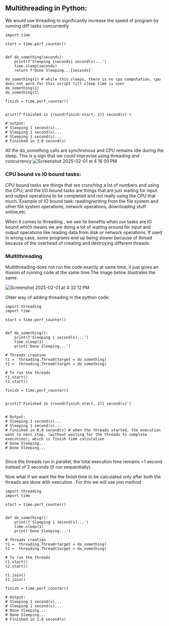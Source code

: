 ## Multithreading in Python:
We would use threading to significantly increase the speed of program by running diff tasks concurrently 

```
import time

start = time.perf_counter()


def do_something(seconds):
    print(f'Sleeping {seconds} second(s)...')
    time.sleep(seconds)
    return f'Done Sleeping...{seconds}'

do_something(1) # while this sleeps, there is no cpu computation, cpu does not work for this script till sleep time is over
do_something(1)
do_something(1)

finish = time.perf_counter()


print(f'Finished in {round(finish-start, 2)} second(s)')

# output:
# Sleeping 1 second(s)...
# Sleeping 1 second(s)...
# Sleeping 1 second(s)...
# Finished in 3.0 second(s)
```
All the do_something calls are synchronous and CPU remains idle during the sleep.
This is a sign that we could improvise using threading and concurrency
![Screenshot 2025-02-01 at 4 16 00 PM](https://github.com/user-attachments/assets/331d27c7-8986-49b0-9c4b-29813118248d)

### CPU bound vs IO bound tasks:
CPU bound tasks are things that are crunching a lot of numbers and using the CPU; and the I/O bound tasks are things that are just waiting for input and output operations to be completed and not really using the CPU that much.
Example of IO bound task: reading/writing from the file system and other file system operations, network operations, downloading stuff online,etc

When it comes to threading , we see its benefits when our tasks are IO bound which means we are doing a lot of waiting around for input and output operations like reading data from disk or network operations.
If used in wrong case, some programs end up being slower because of thread because of the overhead of creating and destroying different threads.

### Multithreading 
Multithreading does not run the code exactly at same time, it just gives an illusion of running code at the same time.The image below illustrates the same.

![Screenshot 2025-02-01 at 4 32 12 PM](https://github.com/user-attachments/assets/122d8ab2-6a58-46a7-9070-82eed6f17a21)

Older way of adding threading in the python code:

```
import threading
import time

start = time.perf_counter()


def do_something():
    print(f'Sleeping 1 second(s)...')
    time.sleep(1)
    print('Done Sleeping...')

# Threads creation
t1 =  threading.Thread(target = do_something)
t2 =  threading.Thread(target = do_something)

# To run the threads
t1.start()
t2.start()

finish = time.perf_counter()


print(f'Finished in {round(finish-start, 2)} second(s)')


# Output:
# Sleeping 1 second(s)...
# Sleeping 1 second(s)...
# Finished in 0.0 second(s) # when the threads started, the execution went to next step, (without waiting for the threads to complete execution); which is finish time calculation
# Done Sleeping...
# Done Sleeping...


```

Since the threads run in parallel, the total execution time remains ~1 second instead of 2 seconds (if run sequentially).

Now what if we want the the finish time to be calculated only after both the threads are done with execution . For this we will use join method

```
import threading
import time

start = time.perf_counter()


def do_something():
    print(f'Sleeping 1 second(s)...')
    time.sleep(1)
    print('Done Sleeping...')

# Threads creation
t1 =  threading.Thread(target = do_something)
t2 =  threading.Thread(target = do_something)

# To run the threads
t1.start()
t2.start()

t1.join()
t2.join()

finish = time.perf_counter()

# Output:
# Sleeping 1 second(s)...
# Sleeping 1 second(s)...
# Done Sleeping...
# Done Sleeping...
# Finished in 1.0 second(s)

```

